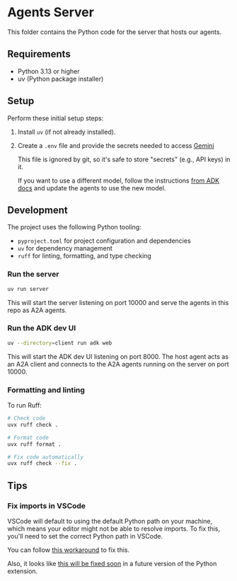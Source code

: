 # Agents Server

This folder contains the Python code for the server that hosts our agents.

## Requirements

- Python 3.13 or higher
- uv (Python package installer)

## Setup

Perform these initial setup steps:

1. Install `uv` (if not already installed).

2. Create a `.env` file and provide the secrets needed to access [Gemini](https://google.github.io/adk-docs/get-started/quickstart/#set-up-the-model)

   This file is ignored by git, so it's safe to store "secrets" (e.g., API keys) in it.

   If you want to use a different model, follow the instructions [from ADK docs](https://google.github.io/adk-docs/agents/models/#using-different-models-with-adk) and update the agents to use the new model.

## Development

The project uses the following Python tooling:

- `pyproject.toml` for project configuration and dependencies
- `uv` for dependency management
- `ruff` for linting, formatting, and type checking

### Run the server

```bash
uv run server
```

This will start the server listening on port 10000 and serve the agents in this repo as A2A agents.

### Run the ADK dev UI

```bash
uv --directory=client run adk web
```

This will start the ADK dev UI listening on port 8000. The host agent acts as an
A2A client and connects to the A2A agents running on the server on port 10000.

### Formatting and linting

To run Ruff:

```bash
# Check code
uvx ruff check .

# Format code
uvx ruff format .

# Fix code automatically
uvx ruff check --fix .
```

## Tips

### Fix imports in VSCode

VSCode will default to using the default Python path on your machine, which means your editor might not be able to resolve imports. To fix this, you'll need to set the correct Python path in VSCode.

You can follow [this workaround](https://github.com/astral-sh/uv/issues/9637#issue-2717716303) to fix this.

Also, it looks like [this will be fixed soon](https://github.com/microsoft/vscode-python/issues/25068#issuecomment-2967309800) in a future version of the Python extension.
